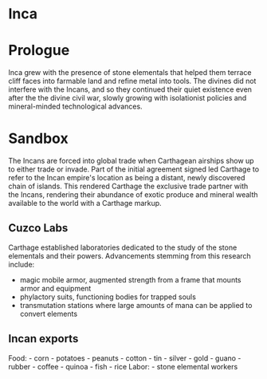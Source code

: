 # Inca

# Prologue

Inca grew with the presence of stone elementals that helped them terrace cliff faces into farmable land and refine metal into tools. The divines did not interfere with the Incans, and so they continued their quiet existence even after the the divine civil war, slowly growing with isolationist policies and mineral-minded technological advances.

# Sandbox

The Incans are forced into global trade when Carthagean airships show up to either trade or invade. Part of the initial agreement signed led Carthage to refer to the Incan empire's location as being a distant, newly discovered chain of islands. This rendered Carthage the exclusive trade partner with the Incans, rendering their abundance of exotic produce and mineral wealth available to the world with a Carthage markup. 

## Cuzco Labs
Carthage established laboratories dedicated to the study of the stone elementals and their powers. Advancements stemming from this research include: 
- magic mobile armor, augmented strength from a frame that mounts armor and equipment
- phylactory suits, functioning bodies for trapped souls
- transmutation stations where large amounts of mana can be applied to convert elements

## Incan exports
Food:
    - corn
    - potatoes
    - peanuts
    - cotton
    - tin
    - silver
    - gold
    - guano
    - rubber
    - coffee
    - quinoa
    - fish
    - rice
Labor:
    - stone elemental workers